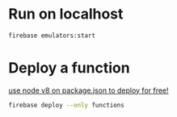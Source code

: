 # Run on localhost
```bash
firebase emulators:start
```

# Deploy a function 
[use node v8 on package.json to deploy for free!](https://stackoverflow.com/questions/62824043/is-function-cloud-in-firebase-free-or-not-cloud-functions-deployment-requires-t)  

```bash
firebase deploy --only functions
```